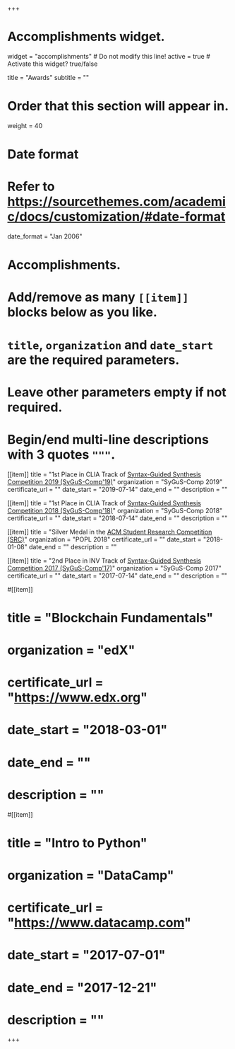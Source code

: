 +++
# Accomplishments widget.
widget = "accomplishments"  # Do not modify this line!
active = true  # Activate this widget? true/false

title = "Awards"
subtitle = ""

# Order that this section will appear in.
weight = 40

# Date format
#   Refer to https://sourcethemes.com/academic/docs/customization/#date-format
date_format = "Jan 2006"

# Accomplishments.
#   Add/remove as many `[[item]]` blocks below as you like.
#   `title`, `organization` and `date_start` are the required parameters.
#   Leave other parameters empty if not required.
#   Begin/end multi-line descriptions with 3 quotes `"""`.

[[item]]
  title = "1st Place in CLIA Track of [Syntax-Guided Synthesis Competition 2019 (SyGuS-Comp'19)](https://sygus.org/comp/2019/)"
  organization = "SyGuS-Comp 2019"
  certificate_url = ""
  date_start = "2019-07-14"
  date_end = ""
  description = ""

[[item]]
  title = "1st Place in CLIA Track of [Syntax-Guided Synthesis Competition 2018 (SyGuS-Comp'18)](https://sygus.org/comp/2018/)"
  organization = "SyGuS-Comp 2018"
  certificate_url = ""
  date_start = "2018-07-14"
  date_end = ""
  description = ""

[[item]]
  title = "Silver Medal in the [ACM Student Research Competition (SRC)](https://popl18.sigplan.org/track/POPL-2018-Student-Research-Competition#SRC-Winners)"
  organization = "POPL 2018"
  certificate_url = ""
  date_start = "2018-01-08"
  date_end = ""
  description = ""

[[item]]
  title = "2nd Place in INV Track of [Syntax-Guided Synthesis Competition 2017 (SyGuS-Comp'17)](https://sygus.org/comp/2017/)"
  organization = "SyGuS-Comp 2017"
  certificate_url = ""
  date_start = "2017-07-14"
  date_end = ""
  description = ""

#[[item]]
#  title = "Blockchain Fundamentals"
#  organization = "edX"
#  certificate_url = "https://www.edx.org"
#  date_start = "2018-03-01"
#  date_end = ""
#  description = ""
  
#[[item]]
#  title = "Intro to Python"
#  organization = "DataCamp"
#  certificate_url = "https://www.datacamp.com"
#  date_start = "2017-07-01"
#  date_end = "2017-12-21"
#  description = ""

+++
